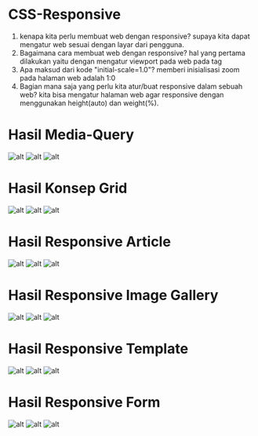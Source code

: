 # CSS-Responsive
1. kenapa kita perlu membuat web dengan responsive?
supaya kita dapat mengatur web sesuai dengan layar dari pengguna.
2. Bagaimana cara membuat web dengan responsive?
hal yang pertama dilakukan yaitu dengan mengatur viewport pada web pada tag <meta>
3. Apa maksud dari kode "initial-scale=1.0"?
memberi inisialisasi zoom pada halaman web adalah 1:0
4. Bagian mana saja yang perlu kita atur/buat responsive dalam sebuah web?
kita bisa mengatur halaman web agar responsive dengan menggunakan height(auto) dan weight(%).
# Hasil Media-Query
![alt](https://github.com/TalithaSevrillaD/CSS-Responsive/blob/master/hasil.JPG?raw=true)
![alt](https://github.com/TalithaSevrillaD/CSS-Responsive/blob/master/hasil1.JPG?raw=true)
![alt](https://github.com/TalithaSevrillaD/CSS-Responsive/blob/master/hasil2.JPG?raw=true)
# Hasil Konsep Grid
![alt](https://github.com/TalithaSevrillaD/CSS-Responsive/blob/master/hasil3.JPG?raw=true)
![alt](https://github.com/TalithaSevrillaD/CSS-Responsive/blob/master/hasil4.JPG?raw=true)
![alt](https://github.com/TalithaSevrillaD/CSS-Responsive/blob/master/hasil5.JPG?raw=true)
# Hasil Responsive Article
![alt](https://github.com/TalithaSevrillaD/CSS-Responsive/blob/master/hasil6.JPG?raw=true)
![alt](https://github.com/TalithaSevrillaD/CSS-Responsive/blob/master/hasil7.JPG?raw=true)
![alt](https://github.com/TalithaSevrillaD/CSS-Responsive/blob/master/hasil8.JPG?raw=true)
# Hasil Responsive Image Gallery
![alt](https://github.com/TalithaSevrillaD/CSS-Responsive/blob/master/hasil9.JPG?raw=true)
![alt](https://github.com/TalithaSevrillaD/CSS-Responsive/blob/master/hasil10.JPG?raw=true)
![alt](https://github.com/TalithaSevrillaD/CSS-Responsive/blob/master/hasil11.JPG?raw=true)
# Hasil Responsive Template
![alt](https://github.com/TalithaSevrillaD/CSS-Responsive/blob/master/hasil12.JPG?raw=true)
![alt](https://github.com/TalithaSevrillaD/CSS-Responsive/blob/master/hasil13.JPG?raw=true)
![alt](https://github.com/TalithaSevrillaD/CSS-Responsive/blob/master/hasil14.JPG?raw=true)
# Hasil Responsive Form
![alt](https://github.com/TalithaSevrillaD/CSS-Responsive/blob/master/hasil15.JPG?raw=true)
![alt](https://github.com/TalithaSevrillaD/CSS-Responsive/blob/master/hasil16.JPG?raw=true)
![alt](https://github.com/TalithaSevrillaD/CSS-Responsive/blob/master/hasil17.JPG?raw=true)
